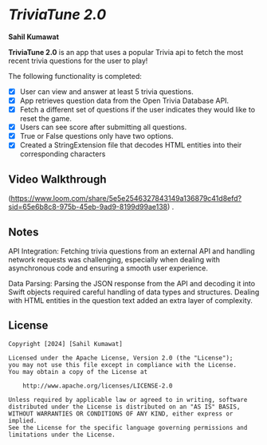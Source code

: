 # *TriviaTune 2.0*

**Sahil Kumawat**

**TriviaTune 2.0** is an app that uses a popular Trivia api to fetch the most recent trivia questions for the user to play!

The following functionality is completed:

- [x] User can view and answer at least 5 trivia questions.
- [x] App retrieves question data from the Open Trivia Database API.
- [x] Fetch a different set of questions if the user indicates they would like to reset the game.
- [x] Users can see score after submitting all questions.
- [x] True or False questions only have two options.
- [x] Created a StringExtension file that decodes HTML entities into their corresponding characters

## Video Walkthrough

(https://www.loom.com/share/5e5e2546327843149a136879c41d8efd?sid=65e6b8c8-975b-45eb-9ad9-8199d99ae138) .

## Notes

API Integration: Fetching trivia questions from an external API and handling network requests was challenging, especially when dealing with asynchronous code and ensuring a smooth user experience.

Data Parsing: Parsing the JSON response from the API and decoding it into Swift objects required careful handling of data types and structures. Dealing with HTML entities in the question text added an extra layer of complexity.

## License

    Copyright [2024] [Sahil Kumawat]

    Licensed under the Apache License, Version 2.0 (the "License");
    you may not use this file except in compliance with the License.
    You may obtain a copy of the License at

        http://www.apache.org/licenses/LICENSE-2.0

    Unless required by applicable law or agreed to in writing, software
    distributed under the License is distributed on an "AS IS" BASIS,
    WITHOUT WARRANTIES OR CONDITIONS OF ANY KIND, either express or implied.
    See the License for the specific language governing permissions and
    limitations under the License.
